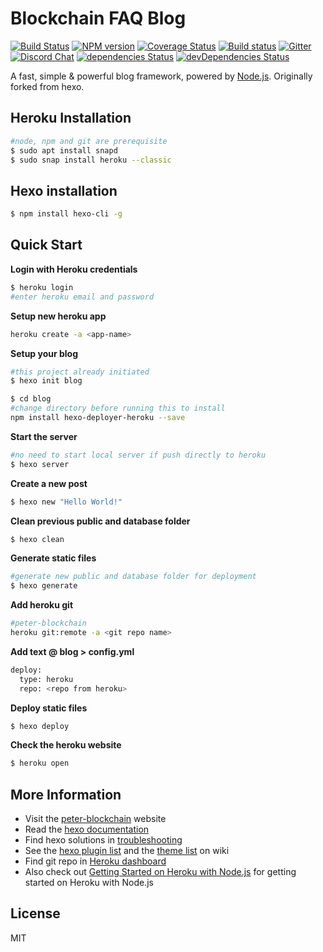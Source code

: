 # Blockchain FAQ Blog

[![Build Status](https://travis-ci.org/hexojs/hexo.svg?branch=master)](https://travis-ci.org/hexojs/hexo)  [![NPM version](https://badge.fury.io/js/hexo.svg)](http://badge.fury.io/js/hexo) [![Coverage Status](https://coveralls.io/repos/hexojs/hexo/badge.svg?branch=master)](https://coveralls.io/r/hexojs/hexo?branch=master) [![Build status](https://ci.appveyor.com/api/projects/status/hpx3lduqjj2t6uqq/branch/master?svg=true)](https://ci.appveyor.com/project/tommy351/hexo/branch/master) [![Gitter](https://badges.gitter.im/hexojs/hexo.svg)](https://gitter.im/hexojs/hexo?utm_source=badge&utm_medium=badge&utm_campaign=pr-badge) [![Discord Chat](https://img.shields.io/badge/chat-on%20discord-7289da.svg)](https://discord.gg/teM2Anj)
[![dependencies Status](https://david-dm.org/hexojs/hexo/status.svg)](https://david-dm.org/hexojs/hexo) [![devDependencies Status](https://david-dm.org/hexojs/hexo/dev-status.svg)](https://david-dm.org/hexojs/hexo?type=dev)

A fast, simple & powerful blog framework, powered by [Node.js](http://nodejs.org).
Originally forked from hexo.

## Heroku Installation
``` bash
#node, npm and git are prerequisite
$ sudo apt install snapd
$ sudo snap install heroku --classic
```


## Hexo installation

``` bash
$ npm install hexo-cli -g
```

## Quick Start

**Login with Heroku credentials**
``` bash
$ heroku login
#enter heroku email and password
```
**Setup new heroku app**
``` bash
heroku create -a <app-name>
```

**Setup your blog**

``` bash
#this project already initiated
$ hexo init blog

$ cd blog
#change directory before running this to install
npm install hexo-deployer-heroku --save
```

**Start the server**

``` bash
#no need to start local server if push directly to heroku
$ hexo server
```

**Create a new post**

``` bash
$ hexo new "Hello World!"
```


**Clean previous public and database folder**
``` bash
$ hexo clean
```

**Generate static files**
``` bash
#generate new public and database folder for deployment
$ hexo generate
```

**Add heroku git**
``` bash
#peter-blockchain
heroku git:remote -a <git repo name>
```
**Add text @ blog > config.yml**
``` bash
deploy:
  type: heroku
  repo: <repo from heroku>
```

**Deploy static files**
``` bash
$ hexo deploy
```

**Check the heroku website**
``` bash
$ heroku open
```


## More Information

- Visit the [peter-blockchain](peter-blockchain.herokuapp.com) website
- Read the [hexo documentation](https://hexo.io/)
- Find hexo solutions in [troubleshooting](https://hexo.io/docs/troubleshooting.html)
- See the [hexo plugin list](https://hexo.io/plugins/) and the [theme list](https://hexo.io/themes/) on wiki
- Find git repo in [Heroku dashboard](https://dashboard.heroku.com/apps)
- Also check out [Getting Started on Heroku with Node.js](https://devcenter.heroku.com/articles/getting-started-with-nodejs) for getting started on Heroku with Node.js

## License

MIT
